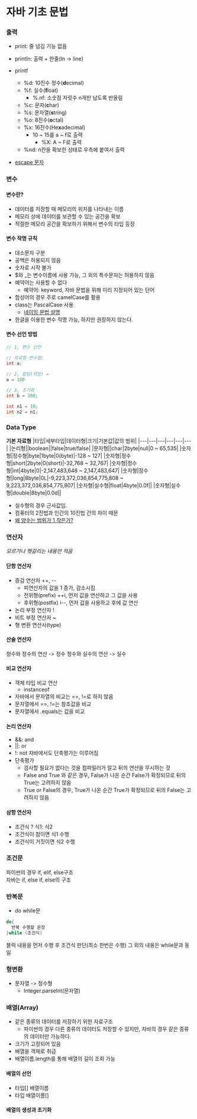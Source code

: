 # 자바 기초 문법


### 출력
- print: 줄 넘김 기능 없음
- println: 출력 + 한줄(ln -> line)
- printf
  - %d: 10진수 정수(**d**ecimal)
  - %f: 실수(**f**loat)
    - %.nf: 소숫점 자릿수 n개만 남도록 반올림
  - %c: 문자(**c**har)
  - %s: 문자열(**s**tring)
  - %o: 8진수(**o**ctal)
  - %x: 16진수(He**x**adecimal)
    - 10 ~ 15를 a ~ f로 출력
      - %X: A ~ F로 출력
  - %nd: n칸을 확보한 상태로 우측에 붙여서 출력
  
- [escape 문자](./escape.md)


### 변수
#### 변수란?
- 데이터를 저장할 때 메모리의 위치를 나타내는 이름
- 메모리 상에 데이터를 보관할 수 있는 공간을 확보
- 적절한 메모리 공간을 확보하기 위해서 변수의 타입 등장

#### 변수 작명 규칙
- 대소문자 구분
- 공백은 허용되지 않음
- 숫자로 시작 불가
- $와 _는 변수이름에 사용 가능, 그 외의 특수문자는 허용하지 않음
- 예약어는 사용할 수 없다
  - 예약어: keyword, 자바 문법을 위해 미리 지정되어 있는 단어
- 합성어의 경우 주로 camelCase를 활용
- class는 PascalCase 사용
  - [네이밍 문법 설명](./naming.md)
- 한글을 이용한 변수 작명 가능, 하지만 권장하지 않는다.

#### 변수 선언 방법
```java
// 1, 변수 선언

// 자료형 변수명;
int a;

// 2, 할당(저장) =
a = 100

// 3, 초기화
int b = 300;

int n1 = 10;
int n2 = n1;
```


### Data Type

**기본 자료형**
|타입|세부타입|데이터형|크기|기본값|값의 범위|
|---|---|---|---|---|---|
|논리형||boolean||false|true/false|
|문자형||char|2byte|null|0 ~ 65,535|
|숫자형|정수형|byte|1byte|0(byte)|-128 ~ 127|
|숫자형|정수형|short|2byte|0(short)|-32,768 ~ 32,767|
|숫자형|정수형|int|4byte|0|-2,147,483,648 ~ 2,147,483,647|
|숫자형|정수형|long|8byte|0L|-9,223,372,036,854,775,808 ~ 9,223,372,036,854,775,807|
|숫자형|실수형|float|4byte|0.0f||
|숫자형|실수형|double|8byte|0.0d||
- 실수형의 경우 근사값임.
- 컴퓨터의 2진법과 인간의 10진법 간의 차이 때문
- [왜 양수는 범위가 1 작은가?](/CS/Etc/value_range.md)


### 연산자
*모르거나 헷갈리는 내용만 적음*

#### 단항 연산자
- 증감 연산자 ++, --
  - 피연산자의 값을 1 증가, 감소시킴
  - 전위형(prefix) ++i, 먼저 값을 연산하고 그 값을 사용
  - 후위형(postfix) i--, 먼저 값을 사용하고 후에 값 연산
- 논리 부정 연산자 !
- 비트 부정 연산자 ~
- 형 변환 연산사(type)

#### 산술 연산자
정수와 정수의 연산 -> 정수
정수와 실수의 연산 -> 실수

#### 비교 연산자
- 객체 타입 비교 연산
  - instanceof
- 자바에서 문자열의 비교는 ==, !=로 하지 않음
- 문자열에서 ==, !=는 참조값을 비교
- 문자열에서 .equals는 값을 비교

#### 논리 연산자
- &&: and
- ||: or
- !: not
자바에서도 단축평가는 이루어짐
- 단축평가
  - 검사할 필요가 없다는 것을 컴파일러가 알고 뒤의 연산을 무시하는 것
  - False and True 와 같은 경우, False가 나온 순간 False가 확정되므로 뒤의 True는 고려하지 않음
  - True or False의 경우, True가 나온 순간 True가 확정되므로 뒤의 False는 고려하지 않음

#### 삼항 연산자
- 조건식 ? 식1: 식2
- 조건식이 참이면 식1 수행
- 조건식이 거짓이면 식2 수행


### 조건문
파이썬의 경우 if, elif, else구조  
자바는 if, else if, else의 구조


### 반복문
- do while문
```java
do{
  반복 수행할 문장
}while (조건식)
```
블럭 내용을 먼저 수행 후 조건식 판단(최소 한번은 수행)
그 외의 내용은 while문과 동일


### 형변환

- 문자열 -> 정수형
  - Integer.parseInt(문자열)


### 배열(Array)

- 같은 종류의 데이터를 저장하기 위한 자료구조
  - 파이썬의 경우 다른 종류의 데이터도 저장할 수 있지만, 자바의 경우 같은 종류의 데이터만 가능하다.
- 크기가 고정되어 있음
- 배열을 객체로 취급
- 배열이름.length를 통해 배열의 길이 조회 가능

#### 배열의 선언
- 타입[] 배열이름
- 타입 배열이름[]

#### 배열의 생성과 초기화
<!-- 1차원 배열 1의 17:12 -->